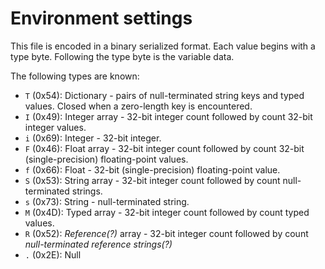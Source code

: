 # Environment settings

This file is encoded in a binary serialized format.  Each value begins with a type byte.  Following the type byte is the variable data.

The following types are known:
* `T` (0x54): Dictionary - pairs of null-terminated string keys and typed values.  Closed when a zero-length key is encountered.
* `I` (0x49): Integer array - 32-bit integer count followed by count 32-bit integer values.
* `i` (0x69): Integer - 32-bit integer.
* `F` (0x46): Float array - 32-bit integer count followed by count 32-bit (single-precision) floating-point values.
* `f` (0x66): Float - 32-bit (single-precision) floating-point value.
* `S` (0x53): String array - 32-bit integer count followed by count null-terminated strings.
* `s` (0x73): String - null-terminated string.
* `M` (0x4D): Typed array - 32-bit integer count followed by count typed values.
* `R` (0x52): _Reference(?)_ array - 32-bit integer count followed by count _null-terminated reference strings(?)_
* `.` (0x2E): Null
